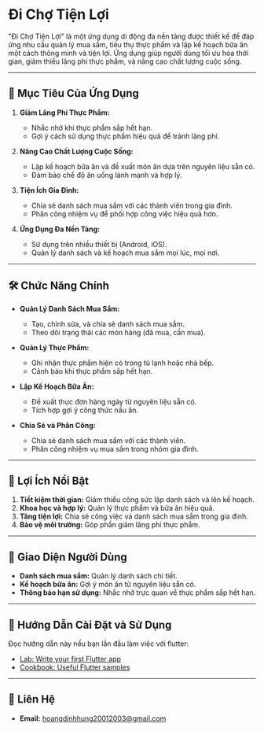 # Đi Chợ Tiện Lợi

"Đi Chợ Tiện Lợi" là một ứng dụng di động đa nền tảng được thiết kế để đáp ứng nhu cầu quản lý mua sắm, tiêu thụ thực phẩm và lập kế hoạch bữa ăn một cách thông minh và tiện lợi. Ứng dụng giúp người dùng tối ưu hóa thời gian, giảm thiểu lãng phí thực phẩm, và nâng cao chất lượng cuộc sống.

---

## 📌 Mục Tiêu Của Ứng Dụng

1. **Giảm Lãng Phí Thực Phẩm:**
    - Nhắc nhở khi thực phẩm sắp hết hạn.
    - Gợi ý cách sử dụng thực phẩm hiệu quả để tránh lãng phí.

2. **Nâng Cao Chất Lượng Cuộc Sống:**
    - Lập kế hoạch bữa ăn và đề xuất món ăn dựa trên nguyên liệu sẵn có.
    - Đảm bảo chế độ ăn uống lành mạnh và hợp lý.

3. **Tiện Ích Gia Đình:**
    - Chia sẻ danh sách mua sắm với các thành viên trong gia đình.
    - Phân công nhiệm vụ để phối hợp công việc hiệu quả hơn.

4. **Ứng Dụng Đa Nền Tảng:**
    - Sử dụng trên nhiều thiết bị (Android, iOS).
    - Quản lý danh sách và kế hoạch mua sắm mọi lúc, mọi nơi.

---

## 🛠️ Chức Năng Chính

- **Quản Lý Danh Sách Mua Sắm:**
    - Tạo, chỉnh sửa, và chia sẻ danh sách mua sắm.
    - Theo dõi trạng thái các món hàng (đã mua, cần mua).

- **Quản Lý Thực Phẩm:**
    - Ghi nhận thực phẩm hiện có trong tủ lạnh hoặc nhà bếp.
    - Cảnh báo khi thực phẩm sắp hết hạn.

- **Lập Kế Hoạch Bữa Ăn:**
    - Đề xuất thực đơn hàng ngày từ nguyên liệu sẵn có.
    - Tích hợp gợi ý công thức nấu ăn.

- **Chia Sẻ và Phân Công:**
    - Chia sẻ danh sách mua sắm với các thành viên.
    - Phân công nhiệm vụ mua sắm trong nhóm gia đình.

---

## 🌟 Lợi Ích Nổi Bật

1. **Tiết kiệm thời gian:** Giảm thiểu công sức lập danh sách và lên kế hoạch.
2. **Khoa học và hợp lý:** Quản lý thực phẩm và bữa ăn hiệu quả.
3. **Tăng tiện lợi:** Chia sẻ công việc và danh sách mua sắm trong gia đình.
4. **Bảo vệ môi trường:** Góp phần giảm lãng phí thực phẩm.

---

## 📱 Giao Diện Người Dùng

- **Danh sách mua sắm:** Quản lý danh sách chi tiết.
- **Kế hoạch bữa ăn:** Gợi ý món ăn từ nguyên liệu sẵn có.
- **Thông báo hạn sử dụng:** Nhắc nhở trực quan về thực phẩm sắp hết hạn.

---

## 🚀 Hướng Dẫn Cài Đặt và Sử Dụng
Đọc hướng dẫn này nếu bạn lần đầu làm việc với flutter:
- [Lab: Write your first Flutter app](https://docs.flutter.dev/get-started/codelab)
- [Cookbook: Useful Flutter samples](https://docs.flutter.dev/cookbook)

---


## 📧 Liên Hệ

- **Email:** hoangdinhhung20012003@gmail.com


